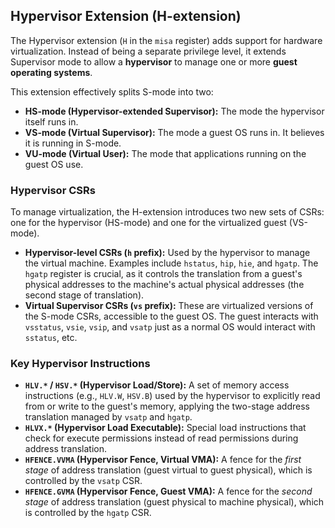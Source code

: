 ## Hypervisor Extension (H-extension)

The Hypervisor extension (`H` in the `misa` register) adds support for hardware virtualization. Instead of being a separate privilege level, it extends Supervisor mode to allow a **hypervisor** to manage one or more **guest operating systems**.

This extension effectively splits S-mode into two:
* **HS-mode (Hypervisor-extended Supervisor):** The mode the hypervisor itself runs in.
* **VS-mode (Virtual Supervisor):** The mode a guest OS runs in. It believes it is running in S-mode.
* **VU-mode (Virtual User):** The mode that applications running on the guest OS use.

### Hypervisor CSRs

To manage virtualization, the H-extension introduces two new sets of CSRs: one for the hypervisor (HS-mode) and one for the virtualized guest (VS-mode).

* **Hypervisor-level CSRs (`h` prefix):** Used by the hypervisor to manage the virtual machine. Examples include `hstatus`, `hip`, `hie`, and `hgatp`. The `hgatp` register is crucial, as it controls the translation from a guest's physical addresses to the machine's actual physical addresses (the second stage of translation).
* **Virtual Supervisor CSRs (`vs` prefix):** These are virtualized versions of the S-mode CSRs, accessible to the guest OS. The guest interacts with `vsstatus`, `vsie`, `vsip`, and `vsatp` just as a normal OS would interact with `sstatus`, etc.

### Key Hypervisor Instructions

* **`HLV.*` / `HSV.*` (Hypervisor Load/Store):** A set of memory access instructions (e.g., `HLV.W`, `HSV.B`) used by the hypervisor to explicitly read from or write to the guest's memory, applying the two-stage address translation managed by `vsatp` and `hgatp`.
* **`HLVX.*` (Hypervisor Load Executable):** Special load instructions that check for execute permissions instead of read permissions during address translation.
* **`HFENCE.VVMA` (Hypervisor Fence, Virtual VMA):** A fence for the *first stage* of address translation (guest virtual to guest physical), which is controlled by the `vsatp` CSR.
* **`HFENCE.GVMA` (Hypervisor Fence, Guest VMA):** A fence for the *second stage* of address translation (guest physical to machine physical), which is controlled by the `hgatp` CSR.
